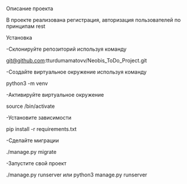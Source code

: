 Описание проекта

В проекте реализована регистрация, авторизация пользователей по принципам rest

Установка

-Склонируйте репозиторий используя команду

git@github.com:tturdumamatovv/Neobis_ToDo_Project.git

-Создайте виртуальное окружение используя команду

python3 -m venv

-Активируйте виртуальное окружение

source /bin/activate

-Установите зависимости

pip install -r requirements.txt

-Сделайте миграции

./manage.py migrate

-Запустите свой проект

./manage.py runserver или python3 manage.py runserver
